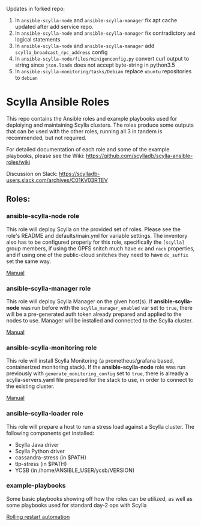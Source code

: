 Updates in forked repo:
1. In `ansible-scylla-node` and `ansible-scylla-manager` fix apt cache updated after add service repo.
1. In `ansible-scylla-node` and `ansible-scylla-manager` fix contradictory `and` logical statements
1. In `ansible-scylla-node` and `ansible-scylla-manager` add `scylla_broadcast_rpc_address` config
1. In `ansible-scylla-node/files/minigenconfig.py` convert curl output to string since `json.loads` does not accept byte-string in python3.5 
1. In `ansible-scylla-monitoring/tasks/Debian` replace `ubuntu` repositories to `debian`


# Scylla Ansible Roles

This repo contains the Ansible roles and example playbooks used for deploiying and maintaining Scylla clusters.
The roles produce some outputs that can be used with the other roles, running all 3 in tandem is recommended, but not required. 

For detailed documentation of each role and some of the example playbooks, please see the Wiki: https://github.com/scylladb/scylla-ansible-roles/wiki

Discussion on Slack: https://scylladb-users.slack.com/archives/C01KV03RTEV


## Roles:

### ansible-scylla-node role

This role will deploy Scylla on the provided set of roles. Please see the role's README and defaults/main.yml for variable settings.
The inventory also has to be configured properly for this role, specifically the `[scylla]` group members, if using the GPFS snitch much have `dc` and `rack` properties, and if using one of the public-cloud snitches they need to have `dc_suffix` set the same way. 

[Manual](https://github.com/scylladb/scylla-ansible-roles/wiki/ansible-scylla-node:-Deploying-a-Scylla-cluster)

### ansible-scylla-manager role

This role will deploy Scylla Manager on the given host(s). If __ansible-scylla-node__ was run before with the `scylla_manager_enabled` var set to `true`, there will be a pre-generated auth token already prepared and applied to the nodes to use. Manager will be installed and connected to the Scylla cluster.

[Manual](https://github.com/scylladb/scylla-ansible-roles/wiki/ansible-scylla-manager:-Deploying-Scylla-Manager-and-connecting-it-to-a-cluster)

### ansible-scylla-monitoring role

This role will install Scylla Monitoring (a prometheus/grafana based, containerized monitoring stack). If the __ansible-scylla-node__ role was run previously with `generate_monitoring_config` set to `true`, there is already a scylla-servers.yaml file prepared for the stack to use, in order to connect to the existing cluster. 

[Manual](https://github.com/scylladb/scylla-ansible-roles/wiki/Deploying-Scylla-Monitoring-and-connecting-it-to-a-Scylla-Cluster)

### ansible-scylla-loader role

This role will prepare a host to run a stress load against a Scylla cluster.
The following components get installed:

- Scylla Java driver
- Scylla Python driver
- cassandra-stress (in $PATH)
- tlp-stress (in $PATH)
- YCSB (in /home/ANSIBLE_USER/ycsb/VERSION)


### example-playbooks

Some basic playbooks showing off how the roles can be utilized, as well as some playbooks used for standard day-2 ops with Scylla

[Rolling restart automation](https://github.com/scylladb/scylla-ansible-roles/wiki/Rolling-restart-automation)
